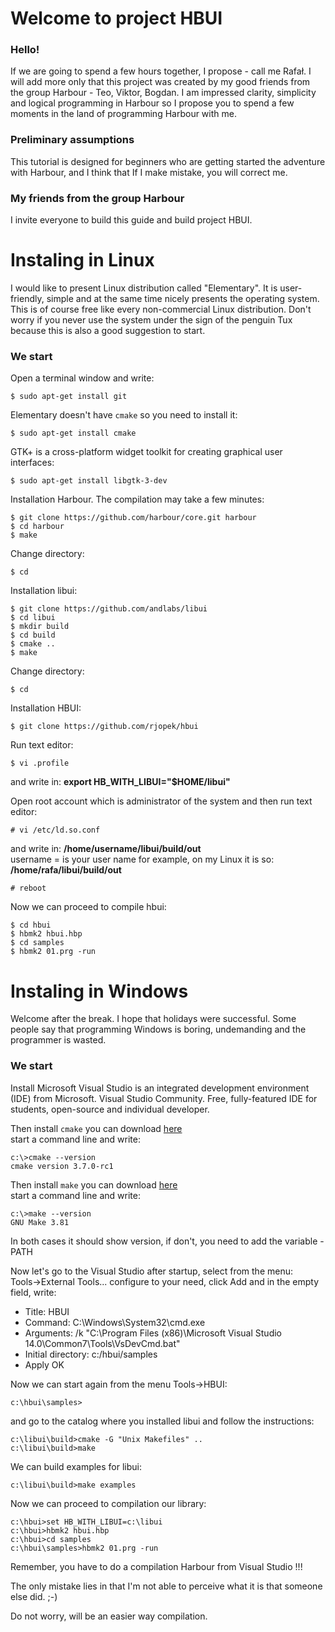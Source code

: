 # **Welcome to project HBUI**

### Hello!
If we are going to spend a few hours together, I propose - call me Rafał. I will add more only that this project was created by my good friends from the group Harbour - Teo, Viktor, Bogdan. I am impressed clarity, simplicity and logical programming in Harbour so I propose you to spend a few moments in the land of programming Harbour with me.

### Preliminary assumptions
This tutorial is designed for beginners who are getting started the adventure with Harbour, and I think that If I make mistake, you will correct me.

### My friends from the group Harbour
I invite everyone to build this guide and build project HBUI.


# Instaling in Linux
I would like to present Linux distribution called "Elementary". It is user-friendly, simple and at the same time nicely presents the operating system. This is of course free like every non-commercial Linux distribution. Don't worry if you never use the system under the sign of the penguin Tux because this is also a good suggestion to start.

### We start
Open a terminal window and write:
```
$ sudo apt-get install git
```
Elementary doesn't have `cmake` so you need to install it:
```
$ sudo apt-get install cmake
```
GTK+ is a cross-platform widget toolkit for creating graphical user interfaces:
```
$ sudo apt-get install libgtk-3-dev
```
Installation Harbour. The compilation may take a few minutes:
```
$ git clone https://github.com/harbour/core.git harbour
$ cd harbour
$ make
```
Change directory:
```
$ cd
```
Installation libui:
```
$ git clone https://github.com/andlabs/libui
$ cd libui
$ mkdir build
$ cd build
$ cmake ..
$ make
```
Change directory:
```
$ cd
```
Installation HBUI:
```
$ git clone https://github.com/rjopek/hbui
```
Run text editor:
```
$ vi .profile
```
and write in: **export HB_WITH_LIBUI="$HOME/libui"**

Open root account which is administrator of the system and then run text editor:
```
# vi /etc/ld.so.conf
```
and write in: **/home/username/libui/build/out** <br>
username = is your user name for example, on my Linux it is so: **/home/rafa/libui/build/out**
```
# reboot
```
Now we can proceed to compile hbui:
```
$ cd hbui
$ hbmk2 hbui.hbp
$ cd samples
$ hbmk2 01.prg -run
```
# Instaling in Windows
Welcome after the break. I hope that holidays were successful. Some people say that programming Windows is boring, undemanding and the programmer is wasted.

### We start
Install Microsoft Visual Studio is an integrated development environment (IDE) from Microsoft.
Visual Studio Community. Free, fully-featured IDE for students, open-source and individual developer.

Then install
`cmake` you can download [here](https://cmake.org/download/) <br>
start a command line and write:
```
c:\>cmake --version
cmake version 3.7.0-rc1
```
Then install
`make` you can download [here](http://gnuwin32.sourceforge.net/packages/make.htm) <br>
start a command line and write:
```
c:\>make --version
GNU Make 3.81
```
In both cases it should show version, if don't,  you need to add the variable - PATH

Now let's go to the Visual Studio after startup, select from the menu: <br>
Tools->External Tools... configure to your need, click Add and in the empty field, write:
- Title: HBUI
- Command: C:\Windows\System32\cmd.exe
- Arguments: /k "C:\Program Files (x86)\Microsoft Visual Studio 14.0\Common7\Tools\VsDevCmd.bat"
- Initial directory: c:/hbui/samples
- Apply OK

Now we can start again from the menu Tools->HBUI:
```
c:\hbui\samples>
```

and go to the catalog where you installed libui and follow the instructions:
```
c:\libui\build>cmake -G "Unix Makefiles" ..
c:\libui\build>make
```

We can build examples for libui:
```
c:\libui\build>make examples
```

Now we can proceed to compilation our library:
```
c:\hbui>set HB_WITH_LIBUI=c:\libui
c:\hbui>hbmk2 hbui.hbp
c:\hbui>cd samples
c:\hbui\samples>hbmk2 01.prg -run
```

Remember, you have to do a compilation Harbour from Visual Studio !!!

The only mistake lies in that I'm not able to perceive what it is that someone else did. ;-)

Do not worry, will be an easier way compilation.
